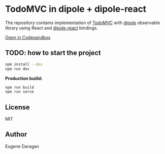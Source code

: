# TodoMVC in dipole + dipole-react

The repository contains implementation of [TodoMVC](https://todomvc.com/) with [dipole](https://github.com/zheksoon/dipole) observable library using React and [dipole-react](https://github.com/zheksoon/dipole-react) bindings.

[Open in Codesandbox](https://codesandbox.io/s/dipole-react-example-todo-mvc-typescript-7rxzw?file=/src/App.tsx)

## TODO: how to start the project

```sh
npm install --dev
npm run dev
```

**Production buiild:**

```sh
npm run build
npm run serve
```

## License

MIT

## Author

Eugene Daragan
